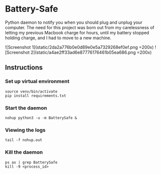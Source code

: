 # Battery-Safe
Python daemon to notify you when you should plug and unplug your computer. The need for this project was born out from my carelessness of letting my previous Macbook charge for hours, until my battery stopped holding charge, and I had to move to a new machine. 

![Screenshot 1](static/2da2a776b0e0d89e0e5a7329268ef0ef.png =200x)
![Screenshot 2](static/a4ae2ff33ad6e87776176461b05ea686.png =200x)

## Instructions
### Set up virtual environment
    source venv/bin/activate
    pip install requirements.txt

### Start the daemon
    nohup python3 -u -m BatterySafe &

### Viewing the logs
    tail -f nohup.out

### Kill the daemon
    ps ax | grep BatterySafe
    kill -9 <process_id>
